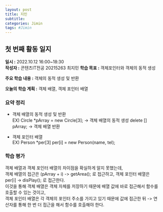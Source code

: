 ```yaml
---
layout: post
title: 지민
subtitle:
categories: Jimin
tags: #Jimin
---
```

## 첫 번째 활동 일지
**일시 :** 2022.10.12 16:00~18:30  
**작성자 :** 콘텐츠IT전공 20215263 최지민
**학습 목표 :** 객체포인터와 객체의 동적 생성  

**주요 학습 내용 :** 객체의 동적 생성 및 반환

**오늘의 학습 계획 :** 객체 배열, 객체 포인터 배열

### 요약 정리
- 객체 배열의 동적 생성 및 반환 <br>
 EX) Circle *pArray = new Circle[3]; -> 객체 배열의 동적 생성
delete [] pArray; -> 객체 배열 반환

- 객체 포인터 배열 <br>
 EX) Person *per[3]
  per[i] = new Person(name, tel);


### 학습 평가
객체 배열과 객체 포인터 배열의 차이점을 확실하게 알지 못했는데, <br>
객체 배열의 접근은 (pArray + i) -> getArea(); 로 접근하고, 객체 포인터 배열은 per[i] -> disPlay(); 로 접근한다. <br>
이것을 통해 객체 배열은 객체 자체를 저장하기 때문에 배열 값에 바로 접근해서 함수를 호출할 수 있는 것이고, <br>
객체 포인터 배열은 각 객체의 포인터 주소를 가지고 있기 때문에 값에 접근한 뒤 -> 연산자를 통해 한 번 더 접근을 해서 함수를 호출해야 한다.
